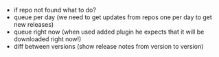 * if repo not found what to do?
* queue per day (we need to get updates from repos one per day to get new releases)
* queue right now (when used added plugin he expects that it will be downloaded right now!)
* diff between versions (show release notes from version to version)
